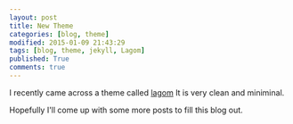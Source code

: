 ```yaml
---
layout: post
title: New Theme
categories: [blog, theme]
modified: 2015-01-09 21:43:29
tags: [blog, theme, jekyll, Lagom]
published: True
comments: true
---
```


I recently came across a theme called [lagom](https://github.com/swanson/lagom) It is very clean and miniminal.

Hopefully I'll come up with some more posts to fill this blog out. 